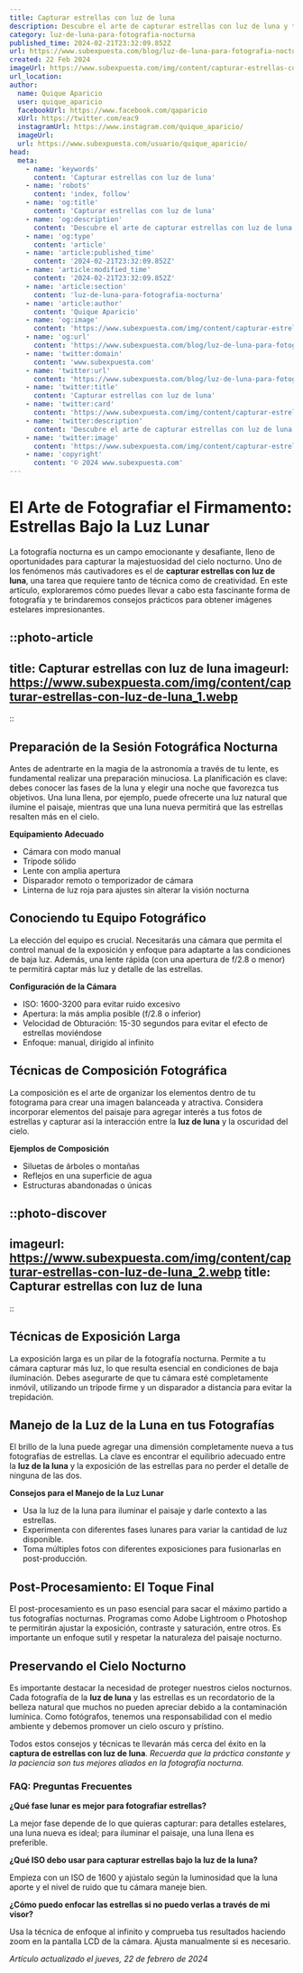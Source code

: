 ```yaml
---
title: Capturar estrellas con luz de luna
description: Descubre el arte de capturar estrellas con luz de luna y transforma tus noches en una galería celestial. Técnicas y consejos únicos.
category: luz-de-luna-para-fotografia-nocturna
published_time: 2024-02-21T23:32:09.852Z
url: https://www.subexpuesta.com/blog/luz-de-luna-para-fotografia-nocturna/capturar-estrellas-con-luz-de-luna
created: 22 Feb 2024
imageUrl: https://www.subexpuesta.com/img/content/capturar-estrellas-con-luz-de-luna_1.webp
url_location:
author:
  name: Quique Aparicio
  user: quique_aparicio
  facebookUrl: https://www.facebook.com/qaparicio
  xUrl: https://twitter.com/eac9
  instagramUrl: https://www.instagram.com/quique_aparicio/
  imageUrl: 
  url: https://www.subexpuesta.com/usuario/quique_aparicio/
head:
  meta:
    - name: 'keywords'
      content: 'Capturar estrellas con luz de luna'
    - name: 'robots'
      content: 'index, follow'
    - name: 'og:title'
      content: 'Capturar estrellas con luz de luna'
    - name: 'og:description'
      content: 'Descubre el arte de capturar estrellas con luz de luna y transforma tus noches en una galería celestial. Técnicas y consejos únicos.'
    - name: 'og:type'
      content: 'article'
    - name: 'article:published_time'
      content: '2024-02-21T23:32:09.852Z'
    - name: 'article:modified_time'
      content: '2024-02-21T23:32:09.852Z'
    - name: 'article:section'
      content: 'luz-de-luna-para-fotografia-nocturna'
    - name: 'article:author'
      content: 'Quique Aparicio'
    - name: 'og:image'
      content: 'https://www.subexpuesta.com/img/content/capturar-estrellas-con-luz-de-luna_1.webp'
    - name: 'og:url'
      content: 'https://www.subexpuesta.com/blog/luz-de-luna-para-fotografia-nocturna/capturar-estrellas-con-luz-de-luna'
    - name: 'twitter:domain'
      content: 'www.subexpuesta.com'
    - name: 'twitter:url'
      content: 'https://www.subexpuesta.com/blog/luz-de-luna-para-fotografia-nocturna/capturar-estrellas-con-luz-de-luna'
    - name: 'twitter:title'
      content: 'Capturar estrellas con luz de luna'
    - name: 'twitter:card'
      content: 'https://www.subexpuesta.com/img/content/capturar-estrellas-con-luz-de-luna_1.webp'
    - name: 'twitter:description'
      content: 'Descubre el arte de capturar estrellas con luz de luna y transforma tus noches en una galería celestial. Técnicas y consejos únicos.'
    - name: 'twitter:image'
      content: 'https://www.subexpuesta.com/img/content/capturar-estrellas-con-luz-de-luna_1.webp'
    - name: 'copyright'
      content: '© 2024 www.subexpuesta.com'
---
```

# El Arte de Fotografiar el Firmamento: Estrellas Bajo la Luz Lunar

La fotografía nocturna es un campo emocionante y desafiante, lleno de oportunidades para capturar la majestuosidad del cielo nocturno. Uno de los fenómenos más cautivadores es el de **capturar estrellas con luz de luna**, una tarea que requiere tanto de técnica como de creatividad. En este artículo, exploraremos cómo puedes llevar a cabo esta fascinante forma de fotografía y te brindaremos consejos prácticos para obtener imágenes estelares impresionantes.


::photo-article
---
title: Capturar estrellas con luz de luna
imageurl: https://www.subexpuesta.com/img/content/capturar-estrellas-con-luz-de-luna_1.webp
---
::


## Preparación de la Sesión Fotográfica Nocturna

Antes de adentrarte en la magia de la astronomía a través de tu lente, es fundamental realizar una preparación minuciosa. La planificación es clave: debes conocer las fases de la luna y elegir una noche que favorezca tus objetivos. Una luna llena, por ejemplo, puede ofrecerte una luz natural que ilumine el paisaje, mientras que una luna nueva permitirá que las estrellas resalten más en el cielo.

**Equipamiento Adecuado**

* Cámara con modo manual
* Trípode sólido
* Lente con amplia apertura
* Disparador remoto o temporizador de cámara
* Linterna de luz roja para ajustes sin alterar la visión nocturna

## Conociendo tu Equipo Fotográfico

La elección del equipo es crucial. Necesitarás una cámara que permita el control manual de la exposición y enfoque para adaptarte a las condiciones de baja luz. Además, una lente rápida (con una apertura de f/2.8 o menor) te permitirá captar más luz y detalle de las estrellas.

**Configuración de la Cámara**

* ISO: 1600-3200 para evitar ruido excesivo
* Apertura: la más amplia posible (f/2.8 o inferior)
* Velocidad de Obturación: 15-30 segundos para evitar el efecto de estrellas moviéndose
* Enfoque: manual, dirigido al infinito

## Técnicas de Composición Fotográfica

La composición es el arte de organizar los elementos dentro de tu fotograma para crear una imagen balanceada y atractiva. Considera incorporar elementos del paisaje para agregar interés a tus fotos de estrellas y capturar así la interacción entre la **luz de luna** y la oscuridad del cielo.

**Ejemplos de Composición**

* Siluetas de árboles o montañas
* Reflejos en una superficie de agua
* Estructuras abandonadas o únicas


::photo-discover
---
imageurl: https://www.subexpuesta.com/img/content/capturar-estrellas-con-luz-de-luna_2.webp
title: Capturar estrellas con luz de luna
---
::


## Técnicas de Exposición Larga

La exposición larga es un pilar de la fotografía nocturna. Permite a tu cámara capturar más luz, lo que resulta esencial en condiciones de baja iluminación. Debes asegurarte de que tu cámara esté completamente inmóvil, utilizando un trípode firme y un disparador a distancia para evitar la trepidación.

## Manejo de la Luz de la Luna en tus Fotografías

El brillo de la luna puede agregar una dimensión completamente nueva a tus fotografías de estrellas. La clave es encontrar el equilibrio adecuado entre la **luz de la luna** y la exposición de las estrellas para no perder el detalle de ninguna de las dos.

**Consejos para el Manejo de la Luz Lunar**

* Usa la luz de la luna para iluminar el paisaje y darle contexto a las estrellas.
* Experimenta con diferentes fases lunares para variar la cantidad de luz disponible.
* Toma múltiples fotos con diferentes exposiciones para fusionarlas en post-producción.

## Post-Procesamiento: El Toque Final

El post-procesamiento es un paso esencial para sacar el máximo partido a tus fotografías nocturnas. Programas como Adobe Lightroom o Photoshop te permitirán ajustar la exposición, contraste y saturación, entre otros. Es importante un enfoque sutil y respetar la naturaleza del paisaje nocturno.

## Preservando el Cielo Nocturno

Es importante destacar la necesidad de proteger nuestros cielos nocturnos. Cada fotografía de la **luz de luna** y las estrellas es un recordatorio de la belleza natural que muchos no pueden apreciar debido a la contaminación lumínica. Como fotógrafos, tenemos una responsabilidad con el medio ambiente y debemos promover un cielo oscuro y prístino.

Todos estos consejos y técnicas te llevarán más cerca del éxito en la **captura de estrellas con luz de luna**. *Recuerda que la práctica constante y la paciencia son tus mejores aliados en la fotografía nocturna.*

### FAQ: Preguntas Frecuentes

**¿Qué fase lunar es mejor para fotografiar estrellas?**

La mejor fase depende de lo que quieras capturar: para detalles estelares, una luna nueva es ideal; para iluminar el paisaje, una luna llena es preferible.

**¿Qué ISO debo usar para capturar estrellas bajo la luz de la luna?**

Empieza con un ISO de 1600 y ajústalo según la luminosidad que la luna aporte y el nivel de ruido que tu cámara maneje bien.

**¿Cómo puedo enfocar las estrellas si no puedo verlas a través de mi visor?**

Usa la técnica de enfoque al infinito y comprueba tus resultados haciendo zoom en la pantalla LCD de la cámara. Ajusta manualmente si es necesario.

_Artículo actualizado el jueves, 22 de febrero de 2024_